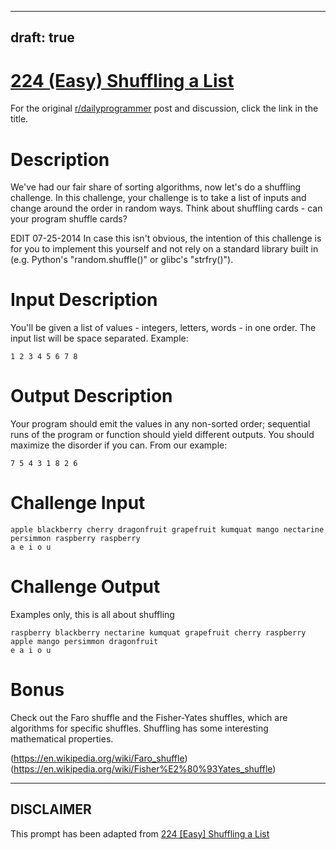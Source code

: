 ---
draft: true
----

# [224 (Easy) Shuffling a List](https://www.reddit.com/r/dailyprogrammer/comments/3e0hmh/20150720_challenge_224_easy_shuffling_a_list/)

For the original [r/dailyprogrammer](https://www.reddit.com/r/dailyprogrammer/) post and discussion, click the link in the title.

# Description
We've had our fair share of sorting algorithms, now let's do a shuffling challenge. In this challenge, your challenge is to take a list of inputs and change around the order in random ways. Think about shuffling cards - can your program shuffle cards?

EDIT 07-25-2014 In case this isn't obvious, the intention of this challenge is for you to implement this yourself and not rely on a standard library built in (e.g. Python's "random.shuffle()" or glibc's "strfry()"). 

# Input Description
You'll be given a list of values - integers, letters, words - in one order. The input list will be space separated. Example:


```
1 2 3 4 5 6 7 8
```
# Output Description
Your program should emit the values in any non-sorted order; sequential runs of the program or function should yield different outputs. You should maximize the disorder if you can. From our example:


```
7 5 4 3 1 8 2 6
```
# Challenge Input

```
apple blackberry cherry dragonfruit grapefruit kumquat mango nectarine persimmon raspberry raspberry
a e i o u
```
# Challenge Output
Examples only, this is all about shuffling


```
raspberry blackberry nectarine kumquat grapefruit cherry raspberry apple mango persimmon dragonfruit
e a i o u
```
# Bonus
Check out the Faro shuffle and the Fisher-Yates shuffles, which are algorithms for specific shuffles. Shuffling has some interesting mathematical properties. 

(https://en.wikipedia.org/wiki/Faro_shuffle)
(https://en.wikipedia.org/wiki/Fisher%E2%80%93Yates_shuffle)

----
## **DISCLAIMER**
This prompt has been adapted from [224 [Easy] Shuffling a List](https://www.reddit.com/r/dailyprogrammer/comments/3e0hmh/20150720_challenge_224_easy_shuffling_a_list/
)
